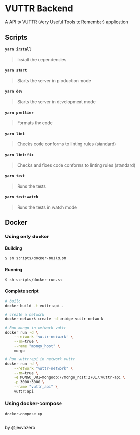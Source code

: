 # VUTTR Backend
A API to VUTTR (Very Useful Tools to Remember) application


## Scripts

#### `yarn install`
> Install the dependencies

#### `yarn start`
> Starts the server in production mode

#### `yarn dev`
> Starts the server in development mode

#### `yarn prettier`
> Formats the code

#### `yarn lint`
> Checks code conforms to linting rules (standard)

#### `yarn lint:fix`
> Checks and fixes code conforms to linting rules (standard)

#### `yarn test`
> Runs the tests

#### `yarn test:watch`
> Runs the tests in watch mode

## Docker

### Using only docker
#### Building
```sh
$ sh scripts/docker-build.sh
```

#### Running
```sh
$ sh scripts/docker-run.sh
```

#### Complete script

```sh
# build
docker build -t vuttr:api .

# create a network
docker network create -d bridge vuttr-network

# Run mongo in network vuttr
docker run -d \
    --network "vuttr-network" \
    --rm=true \
    --name "mongo_host" \
    mongo

# Run vuttr:api in network vuttr
docker run -d \
    --network "vuttr-network" \
    --rm=true \
    -e MONGO_URI=mongodb://mongo_host:27017/vuttr-api \
    -p 3000:3000 \
    --name "vuttr_api" \
    vuttr:api

```

### Using docker-compose
```
docker-compose up
```

## 

by @jeovazero
